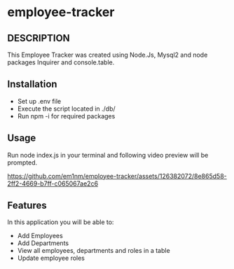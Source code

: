 # employee-tracker

## DESCRIPTION

This Employee Tracker was created using Node.Js, Mysql2 and node packages Inquirer and console.table. 

## Installation

* Set up .env file
* Execute the script located in ./db/
* Run npm -i for required packages 

## Usage

Run node index.js in your terminal and following video preview will be prompted. 

https://github.com/em1nm/employee-tracker/assets/126382072/8e865d58-2ff2-4669-b7ff-c065067ae2c6

## Features

In this application you will be able to: 
* Add Employees
* Add Departments 
* View all employees, departments and roles in a table
* Update employee roles

